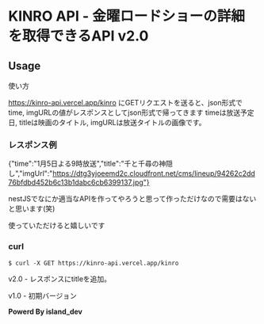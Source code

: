 # KINRO API - 金曜ロードショーの詳細を取得できるAPI v2.0

## Usage
使い方

https://kinro-api.vercel.app/kinro
にGETリクエストを送ると、json形式でtime, imgURLの値がレスポンスとしてjson形式で帰ってきます
timeは放送予定日, titleは映画のタイトル, imgURLは放送タイトルの画像です。

### レスポンス例
{"time":"1月5日よる9時放送","title":"千と千尋の神隠し","imgUrl":"https://dtg3yjoeemd2c.cloudfront.net/cms/lineup/94262c2dd76bfdbd452b6c13b1dabc6cb6399137.jpg"}

nestJSでなにか適当なAPIを作ってやろうと思って作っただけなので需要はないと思います(笑)

使っていただけると嬉しいです

### curl
```$ curl -X GET https://kinro-api.vercel.app/kinro```

v2.0 - レスポンスにtitleを追加。

v1.0 - 初期バージョン

**Powerd By island_dev**
